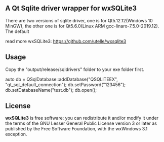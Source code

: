 ## A Qt Sqlite driver wrapper for wxSQLite3

There are two versions of sqlite driver, one is for Qt5.12.12(Windows 10 MinGW), 
the other one is for Qt5.6.0(Linux ARM gcc-linaro-7.5.0-2019.12).
The default 

read more wxSQLite3: https://github.com/utelle/wxsqlite3

## Usage

Copy the "output/release/sqldrivers" folder to your exe folder first.

auto db = QSqlDatabase::addDatabase("QSQLITEEX", "qt_sql_default_connection");
db.setPassword("123456");
db.setDatabaseName("test.db");
db.open();

## License

**wxSQLite3** is free software: you can redistribute it and/or modify it
under the terms of the GNU Lesser General Public License version 3
or later as published by the Free Software Foundation,
with the wxWindows 3.1 exception.